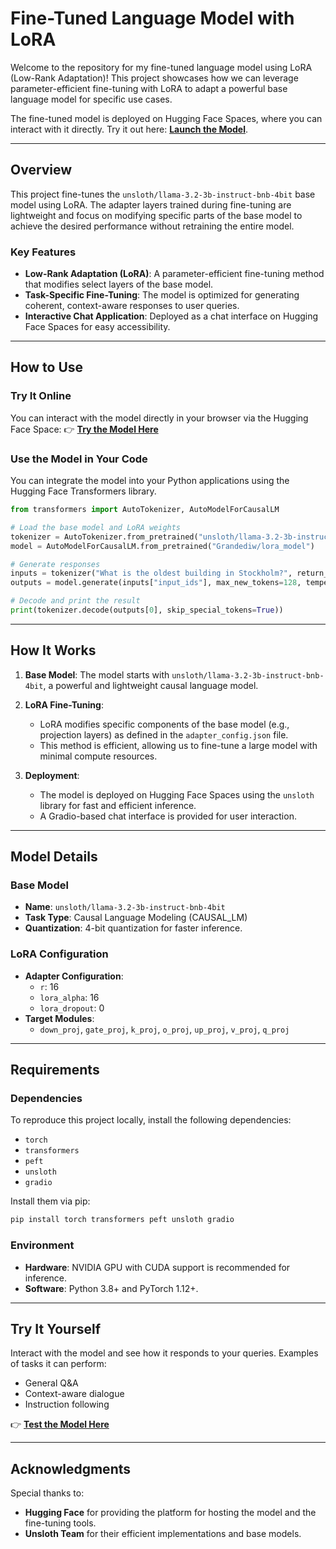 # **Fine-Tuned Language Model with LoRA**

Welcome to the repository for my fine-tuned language model using LoRA (Low-Rank Adaptation)! This project showcases how we can leverage parameter-efficient fine-tuning with LoRA to adapt a powerful base language model for specific use cases.

The fine-tuned model is deployed on Hugging Face Spaces, where you can interact with it directly. Try it out here: [**Launch the Model**](https://huggingface.co/spaces/Grandediw/Test).

---

## **Overview**
This project fine-tunes the `unsloth/llama-3.2-3b-instruct-bnb-4bit` base model using LoRA. The adapter layers trained during fine-tuning are lightweight and focus on modifying specific parts of the base model to achieve the desired performance without retraining the entire model.

### **Key Features**
- **Low-Rank Adaptation (LoRA)**: A parameter-efficient fine-tuning method that modifies select layers of the base model.
- **Task-Specific Fine-Tuning**: The model is optimized for generating coherent, context-aware responses to user queries.
- **Interactive Chat Application**: Deployed as a chat interface on Hugging Face Spaces for easy accessibility.

---

## **How to Use**
### **Try It Online**
You can interact with the model directly in your browser via the Hugging Face Space:
👉 **[Try the Model Here](https://huggingface.co/spaces/Grandediw/Test)**

### **Use the Model in Your Code**
You can integrate the model into your Python applications using the Hugging Face Transformers library.

```python
from transformers import AutoTokenizer, AutoModelForCausalLM

# Load the base model and LoRA weights
tokenizer = AutoTokenizer.from_pretrained("unsloth/llama-3.2-3b-instruct-bnb-4bit", use_fast=False)
model = AutoModelForCausalLM.from_pretrained("Grandediw/lora_model")

# Generate responses
inputs = tokenizer("What is the oldest building in Stockholm?", return_tensors="pt")
outputs = model.generate(inputs["input_ids"], max_new_tokens=128, temperature=1.5)

# Decode and print the result
print(tokenizer.decode(outputs[0], skip_special_tokens=True))
```

---

## **How It Works**
1. **Base Model**: 
   The model starts with `unsloth/llama-3.2-3b-instruct-bnb-4bit`, a powerful and lightweight causal language model.
   
2. **LoRA Fine-Tuning**: 
   - LoRA modifies specific components of the base model (e.g., projection layers) as defined in the `adapter_config.json` file.
   - This method is efficient, allowing us to fine-tune a large model with minimal compute resources.

3. **Deployment**:
   - The model is deployed on Hugging Face Spaces using the `unsloth` library for fast and efficient inference.
   - A Gradio-based chat interface is provided for user interaction.

---

## **Model Details**
### **Base Model**
- **Name**: `unsloth/llama-3.2-3b-instruct-bnb-4bit`
- **Task Type**: Causal Language Modeling (CAUSAL_LM)
- **Quantization**: 4-bit quantization for faster inference.

### **LoRA Configuration**
- **Adapter Configuration**: 
  - `r`: 16
  - `lora_alpha`: 16
  - `lora_dropout`: 0
- **Target Modules**:
  - `down_proj`, `gate_proj`, `k_proj`, `o_proj`, `up_proj`, `v_proj`, `q_proj`

---

## **Requirements**
### **Dependencies**
To reproduce this project locally, install the following dependencies:
- `torch`
- `transformers`
- `peft`
- `unsloth`
- `gradio`

Install them via pip:
```bash
pip install torch transformers peft unsloth gradio
```

### **Environment**
- **Hardware**: NVIDIA GPU with CUDA support is recommended for inference.
- **Software**: Python 3.8+ and PyTorch 1.12+.

---

## **Try It Yourself**
Interact with the model and see how it responds to your queries. Examples of tasks it can perform:
- General Q&A
- Context-aware dialogue
- Instruction following

👉 **[Test the Model Here](https://huggingface.co/spaces/Grandediw/Test)**

---

## **Acknowledgments**
Special thanks to:
- **Hugging Face** for providing the platform for hosting the model and the fine-tuning tools.
- **Unsloth Team** for their efficient implementations and base models.
